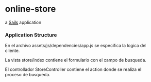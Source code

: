 # online-store

a [Sails](http://sailsjs.org) application

### Application Structure

 En el archivo assets/js/dependencies/app.js se especifica la logica del cliente.

 La vista store/index contiene el formulario con el campo de busqueda.

 El controllador StoreController contiene el action donde se realiza el proceso de busqueda.



